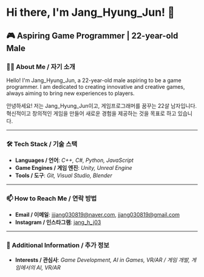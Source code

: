 # Hi there, I'm Jang_Hyung_Jun! 👋

## 🎮 Aspiring Game Programmer | 22-year-old Male

### 🧑‍💻 About Me / 자기 소개
Hello! I'm Jang_Hyung_Jun, a 22-year-old male aspiring to be a game programmer. I am dedicated to creating innovative and creative games, always aiming to bring new experiences to players.

안녕하세요! 저는 Jang_Hyung_Jun이고, 게임프로그래머를 꿈꾸는 22살 남자입니다. 혁신적이고 창의적인 게임을 만들어 새로운 경험을 제공하는 것을 목표로 하고 있습니다.

---

### 🛠️ Tech Stack / 기술 스택
- **Languages / 언어**: _C++, C#, Python, JavaScript_
- **Game Engines / 게임 엔진**: _Unity, Unreal Engine_
- **Tools / 도구**: _Git, Visual Studio, Blender_

---

### 📫 How to Reach Me / 연락 방법
- **Email / 이메일**: [jjjang030819@naver.com](mailto:jjjang030819@naver.com), [jjang030819@gmail.com](mailto:jjang030819@gmail.com)
- **Instagram / 인스타그램**: [jang_h_j03](https://www.instagram.com/jang_h_j03?igsh=MXc2OGJlaWgzcXNo)

---

### 🌟 Additional Information / 추가 정보
- **Interests / 관심사**: _Game Development, AI in Games, VR/AR / 게임 개발, 게임에서의 AI, VR/AR_
